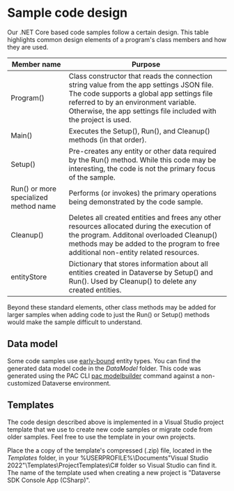 ﻿---
languages:
- csharp
products:
- power-platform
- power-apps
page_type: sample
description: "Learn about the code design we use in our .NET Core code samples."
---

# Sample code design

Our .NET Core based code samples follow a certain design. This table highlights common design elements of a program's class members and how they are used.

|Member name|Purpose|
|--|--|
|Program()|Class constructor that reads the connection string value from the app settings JSON file. The code supports a global app settings file referred to by an environment variable. Otherwise, the app settings file included with the project is used.|
|Main()|Executes the Setup(), Run(), and Cleanup() methods (in that order).|
|Setup()|Pre-creates any entity or other data required by the Run() method. While this code may be interesting, the code is not the primary focus of the sample.|
|Run() or more specialized method name|Performs (or invokes) the primary operations being demonstrated by the code sample.|
|Cleanup()|Deletes all created entities and frees any other resources allocated during the execution of the program. Additonal overloaded Cleanup() methods may be added to the program to free additional non-entity related resources.|
|entityStore| Dictionary that stores information about all entities created in Dataverse by Setup() and Run(). Used by Cleanup() to delete any created entities.|

Beyond these standard elements, other class methods may be added for larger samples when adding code to just the Run() or Setup() methods would make the sample difficult to understand.

## Data model

Some code samples use [early-bound](https://learn.microsoft.com/power-apps/developer/data-platform/org-service/early-bound-programming#early-bound) entity types. You can find the generated data model code in the *DataModel* folder. This code was generated using the PAC CLI [pac modelbuilder](https://learn.microsoft.com/power-platform/developer/cli/reference/modelbuilder) command against a non-customized Dataverse environment.

## Templates

The code design described above is implemented in a Visual Studio project template that we use to create new code samples or migrate code from older samples. Feel free to use the template in your own projects.

Place the a copy of the template's compressed (.zip) file, located in the *Templates* folder, in your %USERPROFILE%\Documents\"Visual Studio 2022"\Templates\ProjectTemplates\C# folder so Visual Studio can find it. The name of the template used when creating a new project is "Dataverse SDK Console App (CSharp)".
